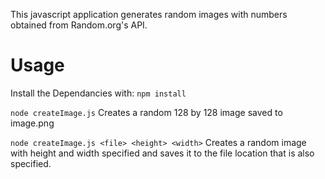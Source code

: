 This javascript application generates random images with numbers obtained from Random.org's API. 

# Usage
Install the Dependancies with: `npm install`

`node createImage.js`
Creates a random 128 by 128 image saved to image.png

`node createImage.js <file> <height> <width>`
Creates a random image with height and width specified and saves it to the file location that is also specified.
